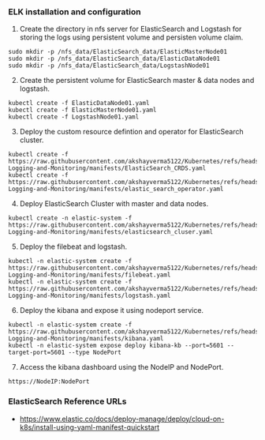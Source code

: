 ### ELK installation and configuration

1. Create the directory in nfs server for ElasticSearch and Logstash for storing the logs using persistent volume and persisten volume claim. 
```
sudo mkdir -p /nfs_data/ElasticSearch_data/ElasticMasterNode01
sudo mkdir -p /nfs_data/ElasticSearch_data/ElasticDataNode01
sudo mkdir -p /nfs_data/ElasticSearch_data/LogstashNode01
```
2. Create the persistent volume for ElasticSearch master & data nodes and logstash. 
```
kubectl create -f ElasticDataNode01.yaml
kubectl create -f ElasticMasterNode01.yaml
kubectl create -f LogstashNode01.yaml
```
3. Deploy the custom resource defintion and operator for ElasticSearch cluster. 
```
kubectl create -f https://raw.githubusercontent.com/akshayverma5122/Kubernetes/refs/heads/master/cka/04-Logging-and-Monitoring/manifests/ElasticSearch_CRDS.yaml
kubectl create -f https://raw.githubusercontent.com/akshayverma5122/Kubernetes/refs/heads/master/cka/04-Logging-and-Monitoring/manifests/elastic_search_operator.yaml
```
4. Deploy ElasticSearch Cluster with master and data nodes. 
```
kubectl create -n elastic-system -f https://raw.githubusercontent.com/akshayverma5122/Kubernetes/refs/heads/master/cka/04-Logging-and-Monitoring/manifests/elasticsearch_cluser.yaml
```
5. Deploy the filebeat and logstash. 
```
kubectl -n elastic-system create -f https://raw.githubusercontent.com/akshayverma5122/Kubernetes/refs/heads/master/cka/04-Logging-and-Monitoring/manifests/filebeat.yaml
kubectl -n elastic-system create -f https://raw.githubusercontent.com/akshayverma5122/Kubernetes/refs/heads/master/cka/04-Logging-and-Monitoring/manifests/logstash.yaml
```
6. Deploy the kibana and expose it using nodeport service.
```
kubectl -n elastic-system create -f https://raw.githubusercontent.com/akshayverma5122/Kubernetes/refs/heads/master/cka/04-Logging-and-Monitoring/manifests/kibana.yaml
kubectl -n elastic-system expose deploy kibana-kb --port=5601 --target-port=5601 --type NodePort
```
7. Access the kibana dashboard using the NodeIP and NodePort.
```
https://NodeIP:NodePort
```


### ElasticSearch Reference URLs
- https://www.elastic.co/docs/deploy-manage/deploy/cloud-on-k8s/install-using-yaml-manifest-quickstart
